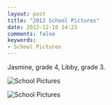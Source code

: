 ```yaml
---
layout: post
title: "2012 School Pictures"
date: 2012-12-10 14:23
comments: false
keywords: 
- School Pictures
---
```

Jasmine, grade 4, Libby, grade 3.

![School Pictures](http://media.eick.us/media/photographs/2012/2012-11-11-1/School-PictureDay2010-05-01at01-05-36.jpg)


![School Pictures](http://media.eick.us/media/photographs/2012/2012-11-11-1/School-PictureDay2010-05-01at01-04-54.jpg)

